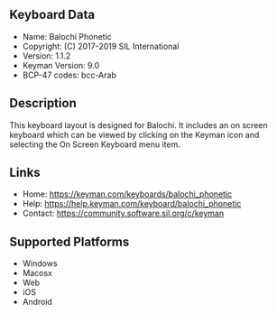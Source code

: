 Keyboard Data
-------------

* Name:           Balochi Phonetic
* Copyright:      (C) 2017-2019 SIL International
* Version:        1.1.2
* Keyman Version: 9.0
* BCP-47 codes:   bcc-Arab

Description
-----------

This keyboard layout is designed for Balochi. It includes 
an on screen keyboard which can be viewed by clicking on the Keyman icon 
and selecting the On Screen Keyboard menu item.   

Links
-----

 * Home:     https://keyman.com/keyboards/balochi_phonetic
 * Help:     https://help.keyman.com/keyboard/balochi_phonetic
 * Contact:  https://community.software.sil.org/c/keyman
 
Supported Platforms
-------------------

 * Windows
 * Macosx
 * Web
 * iOS
 * Android

